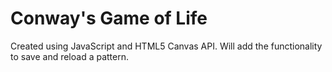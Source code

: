 Conway's Game of Life
==========================


Created using JavaScript and HTML5 Canvas API.
Will add the functionality to save and reload a pattern. 